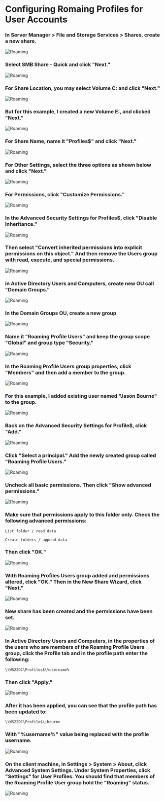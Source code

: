 # Configuring Romaing Profiles for User Accounts

### In Server Manager > File and Storage Services > Shares, create a new share.
![Roaming](https://github.com/whuynhit/ActiveDirectory/blob/main/Managing%20Workstations/Configuring%20Roaming%20Profiles%20for%20User%20Accounts/sub/1.png)

### Select SMB Share - Quick and click "Next."
![Roaming](https://github.com/whuynhit/ActiveDirectory/blob/main/Managing%20Workstations/Configuring%20Roaming%20Profiles%20for%20User%20Accounts/sub/2.png)

### For Share Location, you may select Volume C: and click "Next."
![Roaming](https://github.com/whuynhit/ActiveDirectory/blob/main/Managing%20Workstations/Configuring%20Roaming%20Profiles%20for%20User%20Accounts/sub/3.png)

### But for this example, I created a new Volume E:, and clicked "Next."
![Roaming](https://github.com/whuynhit/ActiveDirectory/blob/main/Managing%20Workstations/Configuring%20Roaming%20Profiles%20for%20User%20Accounts/sub/4.png)

### For Share Name, name it "Profiles$" and click "Next."
![Roaming](https://github.com/whuynhit/ActiveDirectory/blob/main/Managing%20Workstations/Configuring%20Roaming%20Profiles%20for%20User%20Accounts/sub/5.png)

### For Other Settings, select the three options as shown below and click "Next."
![Roaming](https://github.com/whuynhit/ActiveDirectory/blob/main/Managing%20Workstations/Configuring%20Roaming%20Profiles%20for%20User%20Accounts/sub/6.png)

### For Permissions, click "Customize Permissions."
![Roaming](https://github.com/whuynhit/ActiveDirectory/blob/main/Managing%20Workstations/Configuring%20Roaming%20Profiles%20for%20User%20Accounts/sub/7.png)

### In the Advanced Security Settings for Profiles$, click "Disable Inheritance."
![Roaming](https://github.com/whuynhit/ActiveDirectory/blob/main/Managing%20Workstations/Configuring%20Roaming%20Profiles%20for%20User%20Accounts/sub/8.png)

### Then select "Convert inherited permissions into explicit permissions on this object." And then remove the Users group with read, execute, and special permissions.
![Roaming](https://github.com/whuynhit/ActiveDirectory/blob/main/Managing%20Workstations/Configuring%20Roaming%20Profiles%20for%20User%20Accounts/sub/9.png)

### in Active Directory Users and Computers, create new OU call "Domain Groups."
![Roaming](https://github.com/whuynhit/ActiveDirectory/blob/main/Managing%20Workstations/Configuring%20Roaming%20Profiles%20for%20User%20Accounts/sub/10.png)

### In the Domain Groups OU, create a new group
![Roaming](https://github.com/whuynhit/ActiveDirectory/blob/main/Managing%20Workstations/Configuring%20Roaming%20Profiles%20for%20User%20Accounts/sub/11.png)

### Name it "Roaming Profile Users" and keep the group scope "Global" and group type "Security."
![Roaming](https://github.com/whuynhit/ActiveDirectory/blob/main/Managing%20Workstations/Configuring%20Roaming%20Profiles%20for%20User%20Accounts/sub/12.png)

### In the Roaming Profile Users group properties, click "Members" and then add a member to the group.
![Roaming](https://github.com/whuynhit/ActiveDirectory/blob/main/Managing%20Workstations/Configuring%20Roaming%20Profiles%20for%20User%20Accounts/sub/13.png)

### For this example, I added existing user named "Jason Bourne" to the group.
![Roaming](https://github.com/whuynhit/ActiveDirectory/blob/main/Managing%20Workstations/Configuring%20Roaming%20Profiles%20for%20User%20Accounts/sub/14.png)

### Back on the Advanced Security Settings for Profile$, click "Add."
![Roaming](https://github.com/whuynhit/ActiveDirectory/blob/main/Managing%20Workstations/Configuring%20Roaming%20Profiles%20for%20User%20Accounts/sub/15.png)

### Click "Select a principal." Add the newly created group called "Roaming Profile Users."
![Roaming](https://github.com/whuynhit/ActiveDirectory/blob/main/Managing%20Workstations/Configuring%20Roaming%20Profiles%20for%20User%20Accounts/sub/16.png)

### Uncheck all basic permissions. Then click "Show advanced permissions."
![Roaming](https://github.com/whuynhit/ActiveDirectory/blob/main/Managing%20Workstations/Configuring%20Roaming%20Profiles%20for%20User%20Accounts/sub/17.png)

### Make sure that permissions apply to this folder only. Check the following advanced permissions:

```
List folder / read data

Create folders / append data
```
### Then click "OK."
![Roaming](https://github.com/whuynhit/ActiveDirectory/blob/main/Managing%20Workstations/Configuring%20Roaming%20Profiles%20for%20User%20Accounts/sub/18.png)

### With Roaming Profiles Users group added and permissions altered, click "OK." Then in the New Share Wizard, click "Next."
![Roaming](https://github.com/whuynhit/ActiveDirectory/blob/main/Managing%20Workstations/Configuring%20Roaming%20Profiles%20for%20User%20Accounts/sub/19.png)

### New share has been created and the permissions have been set.
![Roaming](https://github.com/whuynhit/ActiveDirectory/blob/main/Managing%20Workstations/Configuring%20Roaming%20Profiles%20for%20User%20Accounts/sub/20.png)

### In Active Directory Users and Computers, in the properties of the users who are members of the Roaming Profile Users group, click the Profile tab and in the profile path enter the following:

```
\\WS22DC\Profiles$\%username%
```
### Then click "Apply."
![Roaming](https://github.com/whuynhit/ActiveDirectory/blob/main/Managing%20Workstations/Configuring%20Roaming%20Profiles%20for%20User%20Accounts/sub/21.png)

### After it has been applied, you can see that the profile path has been updated to:

```
\\WS22DC\Profile$\jbourne
```

### With "%username%" value being replaced with the profile username. 
![Roaming](https://github.com/whuynhit/ActiveDirectory/blob/main/Managing%20Workstations/Configuring%20Roaming%20Profiles%20for%20User%20Accounts/sub/22.png)

### On the client machine, in Settings > System > About, click Advanced System Settings. Under System Properties, click "Settings" for User Profiles. You should find that members of the Roaming Profile User group hold the "Roaming" status.
![Roaming](https://github.com/whuynhit/ActiveDirectory/blob/main/Managing%20Workstations/Configuring%20Roaming%20Profiles%20for%20User%20Accounts/sub/23.png)

